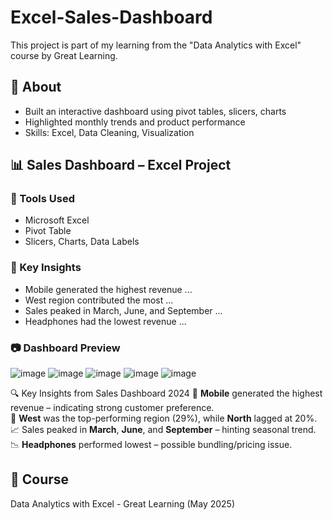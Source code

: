 # Excel-Sales-Dashboard
This project is part of my learning from the "Data Analytics with Excel" course by Great Learning.

## 📁 About
- Built an interactive dashboard using pivot tables, slicers, charts
- Highlighted monthly trends and product performance
- Skills: Excel, Data Cleaning, Visualization

## 📊 Sales Dashboard – Excel Project

### 🔹 Tools Used
- Microsoft Excel
- Pivot Table
- Slicers, Charts, Data Labels

### 📌 Key Insights
- Mobile generated the highest revenue ...
- West region contributed the most ...
- Sales peaked in March, June, and September ...
- Headphones had the lowest revenue ...

### 📷 Dashboard Preview
![image](https://github.com/user-attachments/assets/cbe44175-cbe8-4e84-b1a9-3515a1113387)
![image](https://github.com/user-attachments/assets/9e0f1544-c679-4570-80d5-844fa337cc0b)
![image](https://github.com/user-attachments/assets/5bc2eb57-738e-44a4-bc4f-efe4ba070e94)
![image](https://github.com/user-attachments/assets/b92a6df5-7796-43b4-940a-b446f3920280)
![image](https://github.com/user-attachments/assets/4c59f10d-5c10-47de-bbd2-65ccaa117251)


🔍 Key Insights from Sales Dashboard 2024
📌 **Mobile** generated the highest revenue – indicating strong customer preference.  
📍 **West** was the top-performing region (29%), while **North** lagged at 20%.  
📈 Sales peaked in **March**, **June**, and **September** – hinting seasonal trend.  
📉 **Headphones** performed lowest – possible bundling/pricing issue.

## 📜 Course
Data Analytics with Excel - Great Learning (May 2025)
